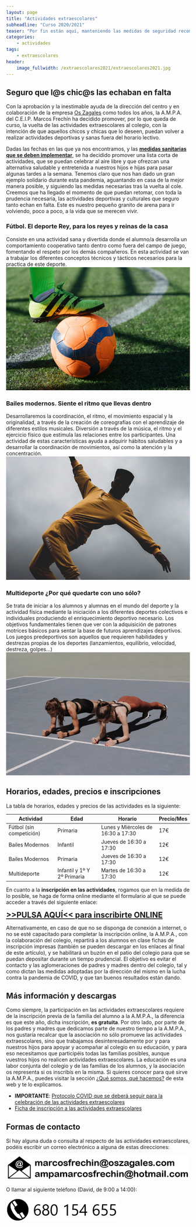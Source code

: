 ```yaml
---
layout: page
title: "Actividades extraescolares"
subheadline: "Curso 2020/2021"
teaser: "Por fin están aquí, manteniendo las medidas de seguridad recomendadas por las autoridades sanitarias"
categories:
    - actividades
tags:
    - extraescolares
header:
    image_fullwidth: /extraescolares2021/extraescolares2021.jpg
---
```

<!--more-->
<style>
    .high-visibility {
        font-size: 1.5em;
        border: 1px;
        border-radius: 2px;
        text-align: center;
    }
</style>

## Seguro que l@s chic@s las echaban en falta

Con la aprobación y la inestimable ayuda de la dirección del centro y en colaboración de la empresa <a href="https://oszagales.com/" target="_blank">Os Zagales</a> como todos los años, la A.M.P.A. del C.E.I.P. Marcos Frechín ha decidido promover, por lo que queda de curso, la vuelta de las actividades extraescolares al colegio, con la intención de que aquellos chicos y chicas que lo deseen, puedan volver a realizar actividades deportivas y sanas fuera del horario lectivo.

Dadas las fechas en las que ya nos encontramos, y las **<a href="/docs/COVIDFREE.pdf" target="_blank"> medidas sanitarias que se deben implementar</a>**, se ha decidido promover una lista corta de actividades, que se puedan celebrar al aire libre y que ofrezcan una alternativa saludable y entretenida a nuestros hijos e hijas para pasar algunas tardes a la semana. Tenemos claro que nos han dado un gran ejemplo solidario durante esta pandemia, aguantando en casa de la mejor manera posible, y siguiendo las medidas necesarias tras la vuelta al cole. Creemos que ha llegado el momento de que puedan retomar, con toda la prudencia necesaria, las actividades deportivas y culturales que seguro tanto echan en falta. Este es nuestro pequeño granito de arena para ir volviendo, poco a poco, a la vida que se merecen vivir.

### **Fútbol**. El deporte Rey, para los reyes y reinas de la casa

Consiste en una actividad sana y divertida donde el alumno/a desarrolla un comportamiento cooperativo tanto dentro como fuera del campo de juego, fomentando el respeto por los demás compañeros. En esta actividad se van a trabajar los diferentes conceptos técnicos y tácticos necesarios para la practica de este deporte.
![Fútbol](/images/extraescolares2021/futbol.jpg "Fútbol")

### **Bailes modernos**. Siente el ritmo que llevas dentro

Desarrollaremos la coordinación, el ritmo, el movimiento espacial y la originalidad, a través de la creación de coreografías con el aprendizaje de diferentes estilos musicales. Diversión a través de la música, el ritmo y el ejercicio físico que estimula las relaciones entre los participantes. Una actividad de estas características ayuda a adquirir hábitos saludables y a desarrollar la coordinación de movimientos, así como la atención y la concentración.
![Bailes modernos](/images/extraescolares2021/baile.jpg "Bailes modernos")

### **Multideporte** ¿Por qué quedarte con uno sólo?

Se trata de iniciar a los alumnos y alumnas en el mundo del deporte y la actividad física mediante la iniciación a los diferentes deportes colectivos e individuales produciendo el enriquecimiento deportivo necesario. Los objetivos fundamentales tienen que ver con la adquisición de patrones motrices básicos para sentar la base de futuros aprendizajes deportivos. Los juegos predeportivos son aquellos que requieren habilidades y destrezas propias de los deportes (lanzamientos, equilibrio, velocidad,  destreza, golpes…)
![Multideporte](/images/extraescolares2021/multideporte.jpg "Multideporte")

## Horarios, edades, precios e inscripciones

La tabla de horarios, edades y precios de las actividades es la siguiente:

Actividad | Edad | Horario | Precio/Mes
----------|--------|---------|-------
Fútbol (sin competición) | Primaria | Lunes y Miércoles de 16:30 a 17:30 | 17€
Bailes Modernos | Infantil | Jueves de 16:30 a 17:30 | 12€
Bailes Modernos | Primaria | Jueves de 16:30 a 17:30 | 12€
Multideporte | Infantil y 1º Y 2º Primaria | Martes de 16:30 a 17:30 | 12€

En cuanto a la **inscripción en las actividades**, rogamos que en la medida de lo posible, se haga de forma online mediante el formulario al que se puede acceder a través del siguiente enlace:

**<a href="https://forms.gle/dDaXVXkTgDt3wMpy9" target="_blank" class="high-visibility">>>PULSA AQUÍ<< para inscribirte ONLINE</a>**

Alternativamente, en caso de que no se disponga de conexión a internet, o no se esté capacitado para completar la inscripción online, la A.M.P.A., con la colaboración del colegio, repartirá a los alumnos en clase fichas de inscripción impresas (también se pueden descargar en los enlaces al final de este artículo), y se habilitará un buzón en el patio del colegio para que se puedan depositar durante un tiempo prudencial. El objetivo es evitar el contacto y las aglomeraciones de padres y madres dentro del colegio, tal y como dictan las medidas adoptadas por la dirección del mismo en la lucha contra la pandemia de COVID, y que tan buenos resultados están dando.

## Más información y descargas

Como siempre, la participación en las actividades extraescolares requiere de la inscripción previa de la familia del alumno a la A.M.P.A., la diferencia es que este año, dicha inscripción, **es gratuita**. Por otro lado, por parte de los padres y madres que dedicamos parte de nuestro tiempo a la A.M.P.A., nos gustaría recalcar que la asociación no sólo promueve las actividades extraescolares, sino que trabajamos desinteresadamente por y para nuestros hijos para apoyar y acompañar al colegio en su educación, y para eso necesitamos que participéis todas las familias posibles, aunque vuestros hijos no realicen actividades extraescolares. La educación es una labor conjunta del colegio y de las familias de los alumnos, y la asociación os representa si os inscribís en la misma. Si quieres conocer para qué sirve la A.M.P.A., puedes visitar la sección [¿Qué somos, qué hacemos?](/aboutus/) de esta web y te lo explicamos.

- **IMPORTANTE**: <a href="/docs/COVIDFREE.pdf" target="_blank">Protocolo COVID que se deberá seguir para la celebración de las actividades extraescolares</a>
- <a href="/docs/Inscrip2021.pdf" target="_blank">Ficha de inscripción a las actividades extraescolares</a>

## Formas de contacto

Si hay alguna duda o consulta al respecto de las actividades extraescolares, podéis escribir un correo electrónico a alguna de estas direcciones:

[![Emails de contacto](/images/emailsExtraescolares.png "Emails de contacto")](mailto:marcosfrechin@oszagales.com)

O llamar al siguiente teléfono (David, de 9:00 a 14:00):

[![Teléfono Os Zagales](/images/tlfOsZagales.png "Teléfono Os Zagales")](tel:+34680154655)
